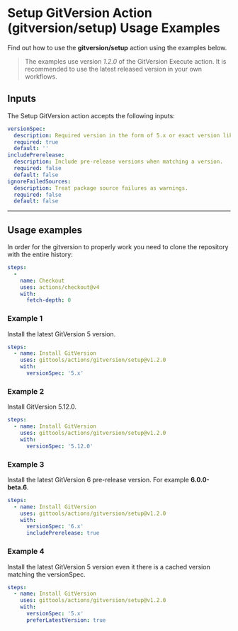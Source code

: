 # Setup GitVersion Action (gitversion/setup) Usage Examples

Find out how to use the **gitversion/setup** action using the examples below.

> The examples use version _1.2.0_ of the GitVersion Execute action.  It is recommended to use the latest released version in your own workflows.

## Inputs

The Setup GitVersion action accepts the following inputs:

```yaml
versionSpec:
  description: Required version in the form of 5.x or exact version like 5.12.0.
  required: true
  default: ''
includePrerelease:
  description: Include pre-release versions when matching a version.
  required: false
  default: false
ignoreFailedSources:
  description: Treat package source failures as warnings.
  required: false
  default: false
```

---

## Usage examples

In order for the gitversion to properly work you need to clone the repository with the entire history:

```yaml
steps:
  -
    name: Checkout
    uses: actions/checkout@v4
    with:
      fetch-depth: 0
```

### Example 1

Install the latest GitVersion 5 version.

```yaml
steps:
  - name: Install GitVersion
    uses: gittools/actions/gitversion/setup@v1.2.0
    with:
      versionSpec: '5.x'
```

### Example 2

Install GitVersion 5.12.0.

```yaml
steps:
  - name: Install GitVersion
    uses: gittools/actions/gitversion/setup@v1.2.0
    with:
      versionSpec: '5.12.0'
```

### Example 3

Install the latest GitVersion 6 pre-release version.  For example **6.0.0-beta.6**.

```yaml
steps:
  - name: Install GitVersion
    uses: gittools/actions/gitversion/setup@v1.2.0
    with:
      versionSpec: '6.x'
      includePrerelease: true
```

### Example 4

Install the latest GitVersion 5 version even it there is a cached version matching the versionSpec.

```yaml
steps:
  - name: Install GitVersion
    uses: gittools/actions/gitversion/setup@v1.2.0
    with:
      versionSpec: '5.x'
      preferLatestVersion: true
```
